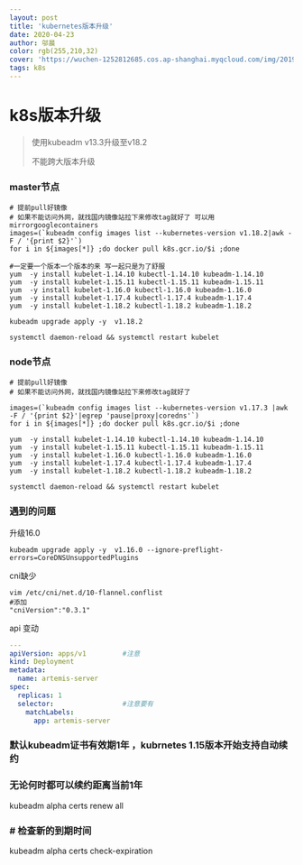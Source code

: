 ```yaml
---
layout: post
title: 'kubernetes版本升级'
date: 2020-04-23
author: 邬晨
color: rgb(255,210,32)
cover: 'https://wuchen-1252812685.cos.ap-shanghai.myqcloud.com/img/2019-12-04/th.jpg'
tags: k8s
---
```


# k8s版本升级

> 使用kubeadm v13.3升级至v18.2
>
> 不能跨大版本升级

### master节点

```shell
# 提前pull好镜像
# 如果不能访问外网，就找国内镜像站拉下来修改tag就好了 可以用mirrorgooglecontainers
images=(`kubeadm config images list --kubernetes-version v1.18.2|awk -F / '{print $2}'`)
for i in ${images[*]} ;do docker pull k8s.gcr.io/$i ;done

#一定要一个版本一个版本的来 写一起只是为了舒服
yum  -y install kubelet-1.14.10 kubectl-1.14.10 kubeadm-1.14.10
yum  -y install kubelet-1.15.11 kubectl-1.15.11 kubeadm-1.15.11
yum  -y install kubelet-1.16.0 kubectl-1.16.0 kubeadm-1.16.0
yum  -y install kubelet-1.17.4 kubectl-1.17.4 kubeadm-1.17.4
yum  -y install kubelet-1.18.2 kubectl-1.18.2 kubeadm-1.18.2

kubeadm upgrade apply -y  v1.18.2

systemctl daemon-reload && systemctl restart kubelet
```

### node节点

```shell
# 提前pull好镜像
# 如果不能访问外网，就找国内镜像站拉下来修改tag就好了

images=(`kubeadm config images list --kubernetes-version v1.17.3 |awk -F / '{print $2}'|egrep 'pause|proxy|coredns'`)
for i in ${images[*]} ;do docker pull k8s.gcr.io/$i ;done

yum  -y install kubelet-1.14.10 kubectl-1.14.10 kubeadm-1.14.10
yum  -y install kubelet-1.15.11 kubectl-1.15.11 kubeadm-1.15.11
yum  -y install kubelet-1.16.0 kubectl-1.16.0 kubeadm-1.16.0
yum  -y install kubelet-1.17.4 kubectl-1.17.4 kubeadm-1.17.4
yum  -y install kubelet-1.18.2 kubectl-1.18.2 kubeadm-1.18.2

systemctl daemon-reload && systemctl restart kubelet
```



### 遇到的问题

升级16.0

```shell
kubeadm upgrade apply -y  v1.16.0 --ignore-preflight-errors=CoreDNSUnsupportedPlugins
```



cni缺少

```shell
vim /etc/cni/net.d/10-flannel.conflist
#添加
"cniVersion":"0.3.1"
```

api 变动


```yaml
---
apiVersion: apps/v1         #注意
kind: Deployment            
metadata:
  name: artemis-server
spec:
  replicas: 1
  selector:                 #注意要有
    matchLabels:
      app: artemis-server
```



### 默认kubeadm证书有效期1年 ，kubrnetes 1.15版本开始支持自动续约

### 无论何时都可以续约距离当前1年
kubeadm alpha certs renew all

### # 检查新的到期时间
kubeadm alpha certs check-expiration
